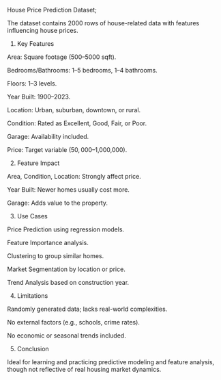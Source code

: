 House Price Prediction Dataset;

The dataset contains 2000 rows of house-related data with features influencing house prices.

1. Key Features

Area: Square footage (500–5000 sqft).

Bedrooms/Bathrooms: 1–5 bedrooms, 1–4 bathrooms.

Floors: 1–3 levels.

Year Built: 1900–2023.

Location: Urban, suburban, downtown, or rural.

Condition: Rated as Excellent, Good, Fair, or Poor.

Garage: Availability included.

Price: Target variable ($50,000–$1,000,000).


2. Feature Impact

Area, Condition, Location: Strongly affect price.

Year Built: Newer homes usually cost more.

Garage: Adds value to the property.


3. Use Cases

Price Prediction using regression models.

Feature Importance analysis.

Clustering to group similar homes.

Market Segmentation by location or price.

Trend Analysis based on construction year.


4. Limitations

Randomly generated data; lacks real-world complexities.

No external factors (e.g., schools, crime rates).

No economic or seasonal trends included.


5. Conclusion

Ideal for learning and practicing predictive modeling and feature analysis, though not reflective of real housing market dynamics.